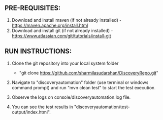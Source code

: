 PRE-REQUISITES:
--------------
1. Download and install maven (if not already installed) - https://maven.apache.org/install.html
2. Download and install git (if not already installed) - https://www.atlassian.com/git/tutorials/install-git

RUN INSTRUCTIONS:
----------------
1. Clone the git repository into your local system folder
	- "git clone https://github.com/sharmilasudarshan/DiscoveryRepo.git"
	
2. Navigate to "discoveryautomation" folder (use terminal or windows command prompt) and run "mvn clean test"  to start the test execution.

3. Observe the logs on console/discoveryautomation.log file.

4. You can see the test results in "discoveryautomation/test-output/index.html".
